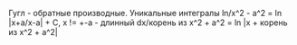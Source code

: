 Гугл - обратные производные.
Уникальные интегралы
ln/x^2 - a^2 = ln |x+a/x-a| + C, x != +-a - длинный
dx/корень из x^2 + a^2 = ln |x + корень из x^2 + a^2|
